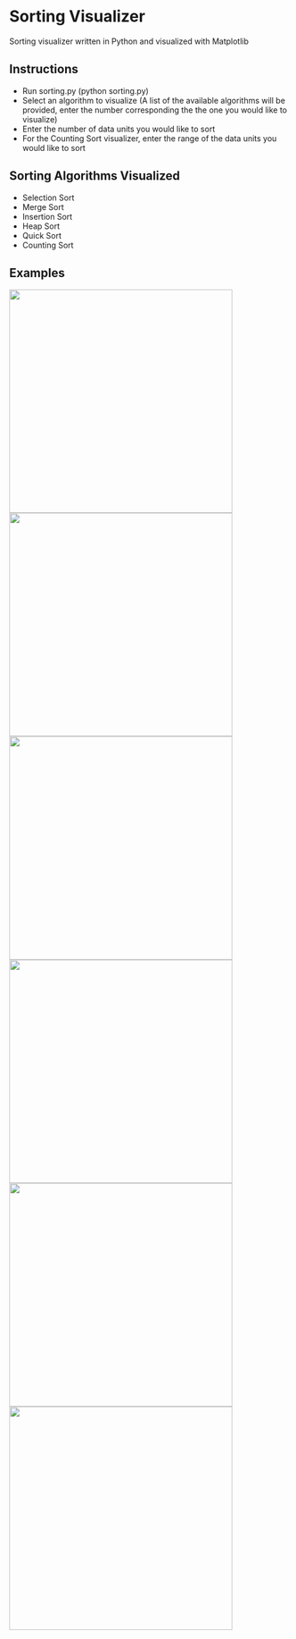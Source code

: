 # Sorting Visualizer
Sorting visualizer written in Python and visualized with Matplotlib

## Instructions
* Run sorting.py (python sorting.py)
* Select an algorithm to visualize (A list of the available algorithms will be provided, enter the number corresponding the the one you would like to visualize)
* Enter the number of data units you would like to sort 
* For the Counting Sort visualizer, enter the range of the data units you would like to sort

## Sorting Algorithms Visualized
* Selection Sort
* Merge Sort
* Insertion Sort
* Heap Sort
* Quick Sort
* Counting Sort

## Examples
<img src="gifs/SelectionSortGif.gif" width="400" height="400" /> <img src="gifs/MergeSortGif.gif" width="400" height="400" /> 
<img src="gifs/InsertionSortGif.gif" width="400" height="400" /> <img src="gifs/HeapSortGif.gif" width="400" height="400" />
<img src="gifs/QuickSortGif.gif" width="400" height="400" /> <img src="gifs/CountingSortGif.gif" width="400" height="400" />

